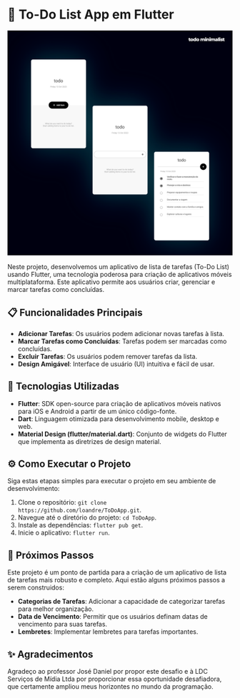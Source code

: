 # 📱 To-Do List App em Flutter

![Imagem do Projeto](lib/assets/images/img-readme.png)

Neste projeto, desenvolvemos um aplicativo de lista de tarefas (To-Do List) usando Flutter, uma tecnologia poderosa para criação de aplicativos móveis multiplataforma. Este aplicativo permite aos usuários criar, gerenciar e marcar tarefas como concluídas.

## 📋 Funcionalidades Principais

- **Adicionar Tarefas**: Os usuários podem adicionar novas tarefas à lista.
- **Marcar Tarefas como Concluídas**: Tarefas podem ser marcadas como concluídas.
- **Excluir Tarefas**: Os usuários podem remover tarefas da lista.
- **Design Amigável**: Interface de usuário (UI) intuitiva e fácil de usar.

## 🔧 Tecnologias Utilizadas

- **Flutter**: SDK open-source para criação de aplicativos móveis nativos para iOS e Android a partir de um único código-fonte.
- **Dart**: Linguagem otimizada para desenvolvimento mobile, desktop e web.
- **Material Design (flutter/material.dart)**: Conjunto de widgets do Flutter que implementa as diretrizes de design material.

## ⚙️ Como Executar o Projeto

Siga estas etapas simples para executar o projeto em seu ambiente de desenvolvimento:

1. Clone o repositório: `git clone https://github.com/loandre/ToDoApp.git`.
2. Navegue até o diretório do projeto: `cd ToDoApp`.
3. Instale as dependências: `flutter pub get`.
4. Inicie o aplicativo: `flutter run`.

## 🚀 Próximos Passos

Este projeto é um ponto de partida para a criação de um aplicativo de lista de tarefas mais robusto e completo. Aqui estão alguns próximos passos a serem construidos:

- **Categorias de Tarefas**: Adicionar a capacidade de categorizar tarefas para melhor organização.
- **Data de Vencimento**: Permitir que os usuários definam datas de vencimento para suas tarefas.
- **Lembretes**: Implementar lembretes para tarefas importantes.

## ✨ Agradecimentos

Agradeço ao professor José Daniel por propor este desafio e à LDC Serviços de Mídia Ltda por proporcionar essa oportunidade desafiadora, que certamente ampliou meus horizontes no mundo da programação.
